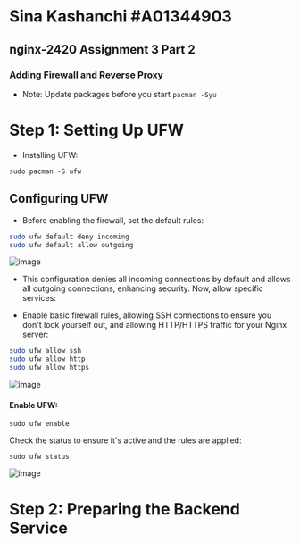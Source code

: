 # Sina Kashanchi #A01344903
## nginx-2420 Assignment 3 Part 2
### Adding Firewall and Reverse Proxy

- Note: Update packages before you start
`pacman -Syu`

# Step 1: Setting Up UFW 
- Installing UFW:

`sudo pacman -S ufw`

## Configuring UFW

- Before enabling the firewall, set the default rules:


```bash
sudo ufw default deny incoming
sudo ufw default allow outgoing
```
![image](https://github.com/Sina-Kashanchi/nginx-2420/assets/148367803/4881a453-68f6-416b-ad53-223896eab1ab)

- This configuration denies all incoming connections by default and allows all outgoing connections, enhancing security. Now, allow specific services:

- Enable basic firewall rules, allowing SSH connections to ensure you don't lock yourself out, and allowing HTTP/HTTPS traffic for your Nginx server:

``` bash
sudo ufw allow ssh
sudo ufw allow http
sudo ufw allow https
```

![image](https://github.com/Sina-Kashanchi/nginx-2420/assets/148367803/3f108174-2bf7-4003-b446-bb7a03fcb7cb)

#### Enable UFW:

`sudo ufw enable`


Check the status to ensure it's active and the rules are applied:

`sudo ufw status`

![image](https://github.com/Sina-Kashanchi/nginx-2420/assets/148367803/cbb9a317-cad0-42e9-ac00-4ae7ca91396f)


# Step 2: Preparing the Backend Service




